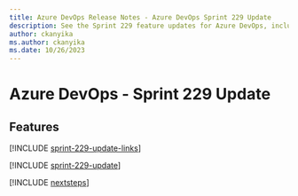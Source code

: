 ```yaml
---
title: Azure DevOps Release Notes - Azure DevOps Sprint 229 Update
description: See the Sprint 229 feature updates for Azure DevOps, including next steps.
author: ckanyika
ms.author: ckanyika
ms.date: 10/26/2023
---
```


# Azure DevOps - Sprint 229 Update

## Features

[!INCLUDE [sprint-229-update-links](../includes/general/sprint-229-update-links.md)]

[!INCLUDE [sprint-229-update](../includes/general/sprint-229-update.md)]

[!INCLUDE [nextsteps](../includes/nextsteps.md)]
